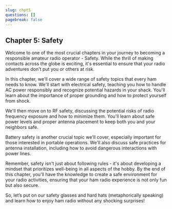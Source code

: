 ```yaml
---
slug: chpt5
questions: []
pagebreak: false
---
```


## Chapter 5: Safety

Welcome to one of the most crucial chapters in your journey to becoming a responsible amateur radio operator - Safety. While the thrill of making contacts across the globe is exciting, it's essential to ensure that your radio adventures don't put you or others at risk.

In this chapter, we'll cover a wide range of safety topics that every ham needs to know. We'll start with electrical safety, teaching you how to handle AC power responsibly and recognize potential hazards in your shack. You'll learn about the importance of proper grounding and how to protect yourself from shock.

We'll then move on to RF safety, discussing the potential risks of radio frequency exposure and how to minimize them. You'll learn about safe power levels and proper antenna placement to keep both you and your neighbors safe.

Battery safety is another crucial topic we'll cover, especially important for those interested in portable operations. We'll also discuss safe practices for antenna installation, including how to avoid dangerous interactions with power lines.

Remember, safety isn't just about following rules - it's about developing a mindset that prioritizes well-being in all aspects of the hobby. By the end of this chapter, you'll have the knowledge to create a safe environment for your radio activities, ensuring that your ham radio experience is not only fun but also secure.

So, let’s put on our safety glasses and hard hats (metaphorically speaking) and learn how to enjoy ham radio without any shocking surprises!
